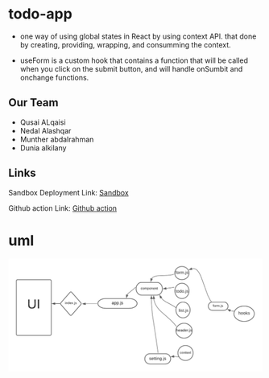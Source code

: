 # todo-app

- one way of using global states in React by using context API. that done by creating, providing, wrapping, and consumming the context.

- useForm is a custom hook that contains a function that will be called when you click on the submit button, and will handle onSumbit and onchange functions.

## Our Team 
- Qusai ALqaisi 
- Nedal Alashqar 
- Munther abdalrahman 
- Dunia alkilany

## Links

Sandbox Deployment Link: [Sandbox](https://codesandbox.io/s/autumn-surf-g685b)


Github action  Link: [Github action](https://github.com/qusaiqeisi/resty/runs/3587305335)

# uml 
![](images/uml.png)
